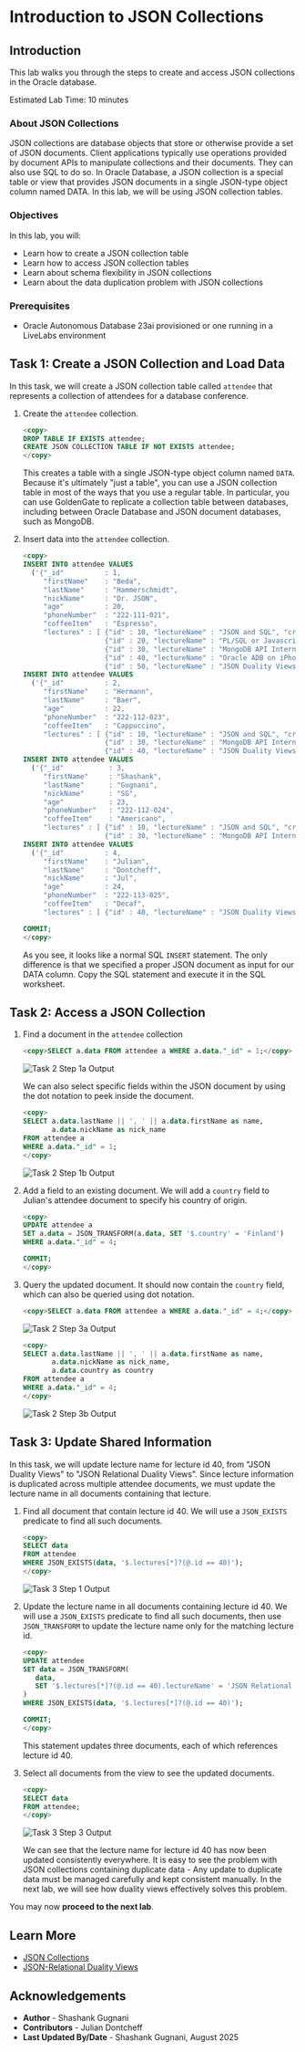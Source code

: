 # Introduction to JSON Collections

## Introduction

This lab walks you through the steps to create and access JSON collections in the Oracle database.

Estimated Lab Time: 10 minutes

### About JSON Collections

JSON collections are database objects that store or otherwise provide a set of JSON documents. Client applications typically use operations provided by document APIs to manipulate collections and their documents. They can also use SQL to do so. In Oracle Database, a JSON collection is a special table or view that provides JSON documents in a single JSON-type object column named DATA. In this lab, we will be using JSON collection tables.

### Objectives

In this lab, you will:

* Learn how to create a JSON collection table
* Learn how to access JSON collection tables
* Learn about schema flexibility in JSON collections
* Learn about the data duplication problem with JSON collections

### Prerequisites

* Oracle Autonomous Database 23ai provisioned or one running in a LiveLabs environment

## Task 1: Create a JSON Collection and Load Data

In this task, we will create a JSON collection table called `attendee` that represents a collection of attendees for a database conference.

1. Create the `attendee` collection.

   ```sql
   <copy>
   DROP TABLE IF EXISTS attendee;
   CREATE JSON COLLECTION TABLE IF NOT EXISTS attendee;
   </copy>
   ```

   This creates a table with a single JSON-type object column named `DATA`. Because it's ultimately "just a table", you can use a JSON collection table in most of the ways that you use a regular table. In particular, you can use GoldenGate to replicate a collection table between databases, including between Oracle Database and JSON document databases, such as MongoDB.

2. Insert data into the `attendee` collection.

   ```sql
   <copy>
   INSERT INTO attendee VALUES
     ('{"_id"          : 1,
        "firstName"    : "Beda",
        "lastName"     : "Hammerschmidt",
        "nickName"     : "Dr. JSON",
        "age"          : 20,
        "phoneNumber"  : "222-111-021",
        "coffeeItem"   : "Espresso",
        "lectures" : [ {"id" : 10, "lectureName" : "JSON and SQL", "credits" : 3},
                       {"id" : 20, "lectureName" : "PL/SQL or Javascript", "credits" : 4},
                       {"id" : 30, "lectureName" : "MongoDB API Internals", "credits" : 5},
                       {"id" : 40, "lectureName" : "Oracle ADB on iPhone", "credits" : 3},
                       {"id" : 50, "lectureName" : "JSON Duality Views", "credits" : 3} ]}');
   INSERT INTO attendee VALUES
     ('{"_id"          : 2,
        "firstName"    : "Hermann",
        "lastName"     : "Baer",
        "age"          : 22,
        "phoneNumber"  : "222-112-023",
        "coffeeItem"   : "Cappuccino",
        "lectures" : [ {"id" : 10, "lectureName" : "JSON and SQL", "credits" : 3},
                       {"id" : 30, "lectureName" : "MongoDB API Internals", "credits" : 5},
                       {"id" : 40, "lectureName" : "JSON Duality Views", "credits" : 3} ]}');
   INSERT INTO attendee VALUES
     ('{"_id"           : 3,
        "firstName"     : "Shashank",
        "lastName"      : "Gugnani",
        "nickName"      : "SG",
        "age"           : 23,
        "phoneNumber"   : "222-112-024",
        "coffeeItem"    : "Americano",
        "lectures" : [ {"id" : 10, "lectureName" : "JSON and SQL", "credits" : 3},
                       {"id" : 30, "lectureName" : "MongoDB API Internals", "credits" : 5} ]}');
   INSERT INTO attendee VALUES
     ('{"_id"          : 4,
        "firstName"    : "Julian",
        "lastName"     : "Dontcheff",
        "nickName"     : "Jul",
        "age"          : 24,
        "phoneNumber"  : "222-113-025",
        "coffeeItem"   : "Decaf",
        "lectures" : [ {"id" : 40, "lectureName" : "JSON Duality Views", "credits" : 3} ]}');

   COMMIT;
   </copy>
   ```

   As you see, it looks like a normal SQL `INSERT` statement. The only difference is that we specified a proper JSON document as input for our DATA column. Copy the SQL statement and execute it in the SQL worksheet.

## Task 2: Access a JSON Collection

1. Find a document in the `attendee` collection

   ```sql
   <copy>SELECT a.data FROM attendee a WHERE a.data."_id" = 1;</copy>
   ```

   ![Task 2 Step 1a Output](../1-json-collections/images/task2-step1a.png " ")

   We can also select specific fields within the JSON document by using the dot notation to peek inside the document.

   ```sql
   <copy>
   SELECT a.data.lastName || ', ' || a.data.firstName as name,
          a.data.nickName as nick_name
   FROM attendee a
   WHERE a.data."_id" = 1;
   </copy>
   ```

   ![Task 2 Step 1b Output](../1-json-collections/images/task2-step1b.png " ")

2. Add a field to an existing document. We will add a `country` field to Julian's attendee document to specify his country of origin.

   ```sql
   <copy>
   UPDATE attendee a
   SET a.data = JSON_TRANSFORM(a.data, SET '$.country' = 'Finland')
   WHERE a.data."_id" = 4;

   COMMIT;
   </copy>
   ```

3. Query the updated document. It should now contain the `country` field, which can also be queried using dot notation.

   ```sql
   <copy>SELECT a.data FROM attendee a WHERE a.data."_id" = 4;</copy>
   ```

   ![Task 2 Step 3a Output](../1-json-collections/images/task2-step3a.png " ")

   ```sql
   <copy>
   SELECT a.data.lastName || ', ' || a.data.firstName as name,
          a.data.nickName as nick_name,
          a.data.country as country
   FROM attendee a
   WHERE a.data."_id" = 4;
   </copy>
   ```

   ![Task 2 Step 3b Output](../1-json-collections/images/task2-step3b.png " ")

## Task 3: Update Shared Information

In this task, we will update lecture name for lecture id 40, from "JSON Duality Views" to "JSON Relational Duality Views". Since lecture information is duplicated across multiple attendee documents, we must update the lecture name in all documents containing that lecture.

1. Find all document that contain lecture id 40. We will use a `JSON_EXISTS` predicate to find all such documents.

   ```sql
   <copy>
   SELECT data
   FROM attendee
   WHERE JSON_EXISTS(data, '$.lectures[*]?(@.id == 40)');
   </copy>
   ```

   ![Task 3 Step 1 Output](../1-json-collections/images/task3-step1.png " ")

2. Update the lecture name in all documents containing lecture id 40. We will use a `JSON_EXISTS` predicate to find all such documents, then use `JSON_TRANSFORM` to update the lecture name only for the matching lecture id.

   ```sql
   <copy>
   UPDATE attendee
   SET data = JSON_TRANSFORM(
      data,
      SET '$.lectures[*]?(@.id == 40).lectureName' = 'JSON Relational Duality Views'
   )
   WHERE JSON_EXISTS(data, '$.lectures[*]?(@.id == 40)');

   COMMIT;
   </copy>
   ```

   This statement updates three documents, each of which references lecture id 40.

3. Select all documents from the view to see the updated documents.

   ```sql
   <copy>
   SELECT data
   FROM attendee;
   </copy>
   ```

   ![Task 3 Step 3 Output](../1-json-collections/images/task3-step3.png " ")

   We can see that the lecture name for lecture id 40 has now been updated consistently everywhere. It is easy to see the problem with JSON collections containing duplicate data - Any update to duplicate data must be managed carefully and kept consistent manually. In the next lab, we will see how duality views effectively solves this problem.

You may now **proceed to the next lab**.

## Learn More

* [JSON Collections](https://docs.oracle.com/en/database/oracle/oracle-database/23/adjsn/json-collections.html)
* [JSON-Relational Duality Views](https://docs.oracle.com/en/database/oracle/oracle-database/23/jsnvu/overview-json-relational-duality-views.html)

## Acknowledgements

* **Author** - Shashank Gugnani
* **Contributors** - Julian Dontcheff
* **Last Updated By/Date** - Shashank Gugnani, August 2025
